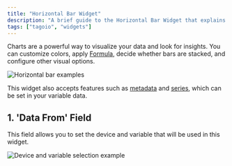 ```yaml
---
title: "Horizontal Bar Widget"
description: "A brief guide to the Horizontal Bar Widget that explains what it does, notes supported variable features, and documents the \"Data From\" field used to select device and variable inputs for the widget."
tags: ["tagoio", "widgets"]
---
```


Charts are a powerful way to visualize your data and look for insights. You can customize colors, apply [Formula](../formula), decide whether bars are stacked, and configure other visual options.

![Horizontal bar examples](/docs_imagem/tagoio/horizontal-bar-widget-2.png)

This widget also accepts features such as [metadata](../data-management/metadata) and [series](../data-management/data-records), which can be set in your variable data.

## 1. 'Data From' Field

This field allows you to set the device and variable that will be used in this widget.

![Device and variable selection example](/docs_imagem/tagoio/horizontal-bar-widget-2.png)